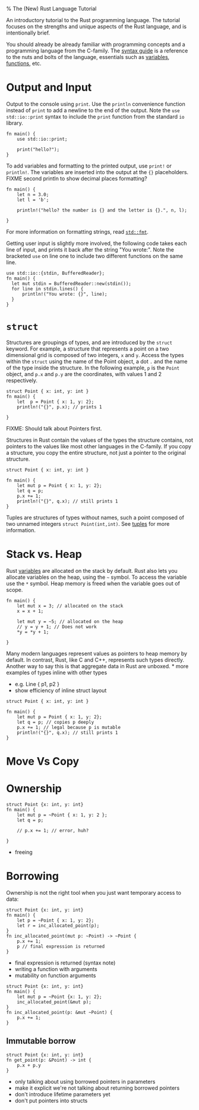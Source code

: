 % The (New) Rust Language Tutorial

An introductory tutorial to the Rust programming language. The tutorial focuses on the strengths and unique aspects of the Rust language, and is intentionally brief. 

You should already be already familiar with programming concepts and a programming language from the C-family. The [syntax guide][syntax] is a reference to the nuts and bolts of the language, essentials such as [variables][guide-var], [functions][guide-fn], etc.

[syntax]: guide-syntax.html
[guide-var]: guide-syntax.html#variables
[guide-fn]: guide-syntax.html#functions

# Output and Input

Output to the console using `print`. Use the `println` convenience function instead of `print` to add a newline to the end of the output. Note the `use std::io::print` syntax to include the `print` function from the standard `io` library.

<!-- 

FIXME: I think I need to talk about USE here
    extern mod std;
    use std::prelude::*;

see Rust for Rubyists

-->


~~~~
fn main() {
    use std::io::print;

    print("hello?");
}
~~~~

To add variables and formatting to the printed output, use `print!` or `println!`.  The variables are inserted into the output at the `{}` placeholders.  FIXME second println to show decimal places formatting?

~~~~
fn main() {
    let n = 3.0; 
    let l = 'b';

    println!("hello? the number is {} and the letter is {}.", n, l);

}
~~~~

For more information on formatting strings, read [`std::fmt`][fmt]. 

[fmt]: http://static.rust-lang.org/doc/0.9/std/fmt/index.html

Getting user input is slightly more involved, the following code takes each line of input, and prints it back after the string "You wrote:". Note the bracketed `use` on line one to include two different functions on the same line. 

~~~~
use std::io::{stdin, BufferedReader};
fn main() {
  let mut stdin = BufferedReader::new(stdin());
  for line in stdin.lines() {
      println!("You wrote: {}", line);
  }
}
~~~~

# `struct`

Structures are groupings of types, and are introduced by the `struct` keyword. For example, a structure that represents a point on a two dimensional grid is composed of two integers, `x` and `y`. Access the types within the `struct` using the name of the Point object, a dot `.` and the name of the type inside the structure. In the following example, `p` is the `Point` object, and `p.x` and `p.y` are the coordinates, with values 1 and 2 respectively. 

~~~~
struct Point { x: int, y: int }
fn main() {
    let  p = Point { x: 1, y: 2};
    println!("{}", p.x); // prints 1
    
}
~~~~

FIXME: Should talk about Pointers first. 

Structures in Rust contain the values of the types the structure contains, not pointers to the values like most other languages in the C-family. If you copy a structure, you copy the entire structure, not just a pointer to the original structure.

~~~~
struct Point { x: int, y: int }

fn main() {
    let mut p = Point { x: 1, y: 2};
    let q = p; 
    p.x += 1; 
    println!("{}", q.x); // still prints 1
}
~~~~



<!-- 
FIXME:

* difference of stack vs heap
* values of aggregate type (Point is not a pointer to a Point)
* copying (not compared to moving
* to modify p.x, you make p mutable
  - don't explain inherited mutability in depth

-->

Tuples are structures of types without names, such a point composed of two unnamed integers `struct Point(int,int)`. See [tuples][guide-tup] for more information.

[guide-tup]: guide-syntax.html/tuples

# Stack vs. Heap

Rust [variables][guide-var] are allocated on the stack by default. Rust also lets you allocate variables on the heap, using the `~` symbol. To access the variable use the `*` symbol. 	Heap memory is freed when the variable goes out of scope. 

<!--  FIXME* and & @? operator? more info?  BOXES? -->

~~~~
fn main() {
    let mut x = 3; // allocated on the stack
    x = x + 1;
    
    let mut y = ~5; // allocated on the heap
    // y = y + 1; // Does not work
    *y = *y + 1;
    
}
~~~~



<!-- FIXME: rewrite this -->

Many modern languages represent values as pointers to heap memory by default. In contrast, Rust, like C and C++, represents such types directly. Another way to say this is that aggregate data in Rust are unboxed. * more examples of types inline with other types
  - e.g. Line { p1, p2 }
  - show efficiency of inline struct layout

~~~~
struct Point { x: int, y: int }

fn main() {
    let mut p = Point { x: 1, y: 2};
    let q = p; // copies p deeply
    p.x += 1; // legal because p is mutable
    println!("{}", q.x); // still prints 1
}
~~~~

#  Move Vs Copy

<!-- FIXME: talk about this in a SIMPLE manner?
## `enum`

Enumerations are 

### Enums and matching (???)

Introduce enums and matching here? Or after ownership? After 3.3?

-->

# Ownership 

~~~~ 
struct Point {x: int, y: int}
fn main() {
    let mut p = ~Point { x: 1, y: 2 };
    let q = p;
    
    // p.x += 1; // error, huh?
    
}
~~~~~

* freeing

# Borrowing

Ownership is not the right tool when you just want temporary access to data:

~~~~
struct Point {x: int, y: int}
fn main() {
    let p = ~Point { x: 1, y: 2};
    let r = inc_allocated_point(p);
}
fn inc_allocated_point(mut p: ~Point) -> ~Point {
    p.x += 1;
    p // final expression is returned
}
~~~~~

* final expression is returned (syntax note)
* writing a  function with arguments
* mutability on function arguments

~~~~
struct Point {x: int, y: int}
fn main() {
    let mut p = ~Point {x: 1, y: 2};
    inc_allocated_point(&mut p);
}
fn inc_allocated_point(p: &mut ~Point) {
    p.x += 1;
}
~~~~

## Immutable borrow

~~~~
struct Point {x: int, y: int}
fn get_point(p: &Point) -> int {
    p.x + p.y
}
~~~~

* only talking about using borrowed pointers in parameters
* make it explicit we're not talking about returning borrowed pointers
* don't introduce lifetime parameters yet
* don't put pointers into structs
